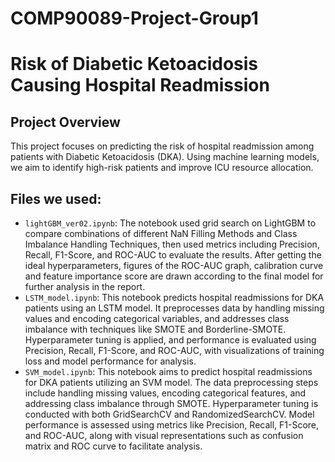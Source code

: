 # COMP90089-Project-Group1
 
# Risk of Diabetic Ketoacidosis Causing Hospital Readmission

## Project Overview
This project focuses on predicting the risk of hospital readmission among patients with Diabetic Ketoacidosis (DKA). Using machine learning models, we aim to identify high-risk patients and improve ICU resource allocation.

## Files we used:
- `lightGBM_ver02.ipynb`: The notebook used grid search on LightGBM to compare combinations of different NaN Filling Methods and Class Imbalance Handling Techniques, then used metrics including Precision, Recall,	F1-Score, and	ROC-AUC to evaluate the results. After getting the ideal hyperparameters, figures of the ROC-AUC graph, calibration curve and feature importance score are drawn according to the final model for further analysis in the report.
- `LSTM_model.ipynb`: This notebook predicts hospital readmissions for DKA patients using an LSTM model. It preprocesses data by handling missing values and encoding categorical variables, and addresses class imbalance with techniques like SMOTE and Borderline-SMOTE. Hyperparameter tuning is applied, and performance is evaluated using Precision, Recall, F1-Score, and ROC-AUC, with visualizations of training loss and model performance for analysis.
- `SVM_model.ipynb`: This notebook aims to predict hospital readmissions for DKA patients utilizing an SVM model. The data preprocessing steps include handling missing values, encoding categorical features, and addressing class imbalance through SMOTE. Hyperparameter tuning is conducted with both GridSearchCV and RandomizedSearchCV. Model performance is assessed using metrics like Precision, Recall, F1-Score, and ROC-AUC, along with visual representations such as confusion matrix and ROC curve to facilitate analysis.
